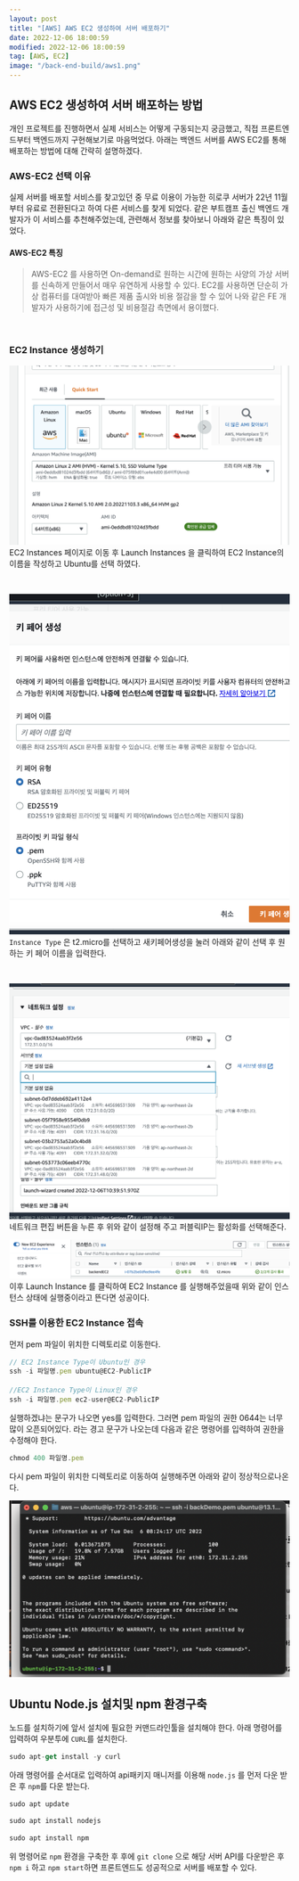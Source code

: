 ```yaml
---
layout: post
title: "[AWS] AWS EC2 생성하여 서버 배포하기"
date: 2022-12-06 18:00:59
modified: 2022-12-06 18:00:59
tag: [AWS, EC2]
image: "/back-end-build/aws1.png"
---
```


## AWS EC2 생성하여 서버 배포하는 방법
개인 프로젝트를 진행하면서 실제 서비스는 어떻게 구동되는지 궁금했고, 직접 프론트엔드부터 백엔드까지 구현해보기로 마음먹었다. 
아래는 백엔드 서버를 AWS EC2를 통해 배포하는 방법에 대해 간략히 설명하겠다. 
<br>

### AWS-EC2 선택 이유
실제 서버를 배포할 서비스를 찾고있던 중 무료 이용이 가능한 히로쿠 서버가 22년 11월부터 유료로 전환된다고 하여 다른 서비스를 찾게 되었다.
같은 부트캠프 출신 백엔드 개발자가 이 서비스를 추천해주었는데, 관련해서 정보를 찾아보니 아래와 같은 특징이 있었다.
#### AWS-EC2 특징
> AWS-EC2 
를 사용하면 On-demand로 원하는 시간에 원하는 사양의 가상 서버를 신속하게 만들어서 매우 유연하게 사용할 수 있다. EC2를 사용하면 단순히 가상 컴퓨터를 대여받아 빠른 제품 출시와 비용 절감을 할 수 있어 나와 같은 FE 개발자가 사용하기에 접근성 및 비용절감 측면에서 용이했다.

<br>

###  EC2 Instance 생성하기 


![aws1파일](/assets/img/posts/back-end-build-img01.png)
EC2 Instances 페이지로 이동 후 Launch Instances 을 클릭하여 EC2 Instance의 이름을 작성하고 Ubuntu를 선택 하였다.

<br>

![aws2파일](/assets/img/posts/back-end-build-img02.png)
`Instance Type` 은 t2.micro를 선택하고 새키페어생성을 눌러 아래와 같이 선택 후 원하는 키 페어 이름을 입력한다.

<br>

![aws3파일](/assets/img/posts/back-end-build-img03.png)
네트워크 편집 버튼을 누른 후 위와 같이 설정해 주고 퍼블릭IP는 활성화를 선택해준다.

![aws4파일](/assets/img/posts/back-end-build-img04.png)
이후 Launch Instance 를 클릭하여 EC2 Instance 를 실행해주었을때 위와 같이 인스턴스 상태에 실행중이라고 뜬다면 성공이다.

### SSH를 이용한 EC2 Instance 접속
먼저 pem 파일이 위치한 디렉토리로 이동한다.

```javascript
// EC2 Instance Type이 Ubuntu인 경우
ssh -i 파일명.pem ubuntu@EC2-PublicIP

//EC2 Instance Type이 Linux인 경우
ssh -i 파일명.pem ec2-user@EC2-PublicIP
```
실행하겠냐는 문구가 나오면 yes를 입력한다. 그러면  pem 파일의 권한 0644는 너무 많이 오픈되어있다. 라는 경고 문구가 나오는데 다음과 같은 명령어를 입력하여 권한을 수정해야 한다.

```javascript
chmod 400 파일명.pem
```
다시 pem 파일이 위치한 디렉토리로 이동하여 실행해주면 아래와 같이 정상적으로나온다.

![aws5파일](/assets/img/posts/back-end-build-img05.png)


## Ubuntu  Node.js 설치및 npm 환경구축 
노드를 설치하기에 앞서 설치에 필요한 커맨드라인툴을 설치해야 한다. 아래 명령어를 입력하여 우분투에 `CURL`를 설치한다.

```javascript
sudo apt-get install -y curl
```

아래 명령어를 순서대로 입력하여 api패키지 매니저를 이용해 `node.js` 를 먼저 다운 받은 후 `npm`를 다운 받는다.
```javascript
sudo apt update
```
```javascript
sudo apt install nodejs
```
```javascript
sudo apt install npm
```
위 명령어로 `npm` 환경을 구축한 후 후에 `git clone` 으로 해당 서버 API를 다운받은 후 `npm i` 하고 `npm start`하면 프론트엔드도 성공적으로 서버를 배포할 수 있다. 
